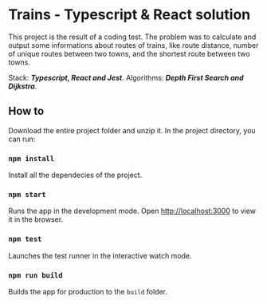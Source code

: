 # Trains - Typescript & React solution

This project is the result of a coding test.
The problem was to calculate and output some informations about routes of trains, like route distance, number of unique routes between two towns, and the shortest route between two towns.

Stack: **_Typescript, React and Jest_**.
Algorithms: **_Depth First Search and Dijkstra_**.

## How to

Download the entire project folder and unzip it.
In the project directory, you can run:

### `npm install`

Install all the dependecies of the project.

### `npm start`

Runs the app in the development mode.
Open [http://localhost:3000](http://localhost:3000) to view it in the browser.

### `npm test`

Launches the test runner in the interactive watch mode.

### `npm run build`

Builds the app for production to the `build` folder.
